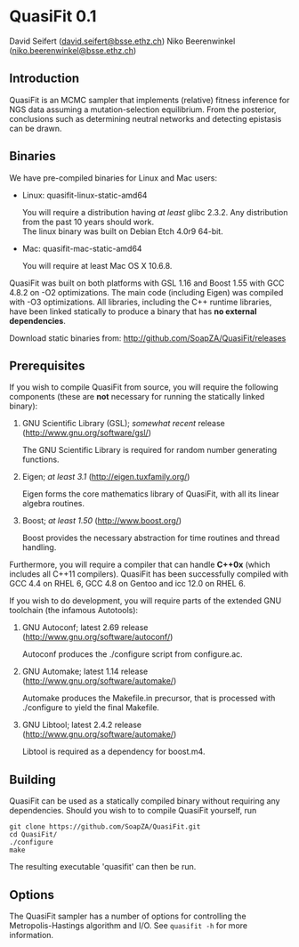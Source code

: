 # QuasiFit 0.1
David Seifert (david.seifert@bsse.ethz.ch)
Niko Beerenwinkel (niko.beerenwinkel@bsse.ethz.ch)

## Introduction
QuasiFit is an MCMC sampler that implements (relative) fitness inference for NGS data assuming a mutation-selection equilibrium. From the posterior, conclusions such as determining neutral networks and detecting epistasis can be drawn.

## Binaries
We have pre-compiled binaries for Linux and Mac users:

* Linux: quasifit-linux-static-amd64

  You will require a distribution having _at least_ glibc 2.3.2. Any distribution from the past 10 years should work.  
  The linux binary was built on Debian Etch 4.0r9 64-bit.

* Mac: quasifit-mac-static-amd64

  You will require at least Mac OS X 10.6.8.

QuasiFit was built on both platforms with GSL 1.16 and Boost 1.55 with GCC 4.8.2 on -O2 optimizations. The main code (including Eigen) was compiled with -O3 optimizations. All libraries, including the C++ runtime libraries, have been linked statically to produce a binary that has **no external dependencies**.

Download static binaries from:
http://github.com/SoapZA/QuasiFit/releases

## Prerequisites
If you wish to compile QuasiFit from source, you will require the following components (these are **not** necessary for running the statically linked binary):

1. GNU Scientific Library (GSL); _somewhat recent_ release (http://www.gnu.org/software/gsl/)

   The GNU Scientific Library is required for random number generating functions.

2. Eigen; _at least 3.1_ (http://eigen.tuxfamily.org/)

   Eigen forms the core mathematics library of QuasiFit, with all its linear algebra routines.

3. Boost; _at least 1.50_ (http://www.boost.org/)

   Boost provides the necessary abstraction for time routines and thread handling.

Furthermore, you will require a compiler that can handle **C++0x** (which includes all C++11 compilers). QuasiFit has been successfully compiled with GCC 4.4 on RHEL 6, GCC 4.8 on Gentoo and icc 12.0 on RHEL 6.

If you wish to do development, you will require parts of the extended GNU toolchain (the infamous Autotools):

1. GNU Autoconf; latest 2.69 release (http://www.gnu.org/software/autoconf/)

   Autoconf produces the ./configure script from configure.ac.

2. GNU Automake; latest 1.14 release (http://www.gnu.org/software/automake/)

   Automake produces the Makefile.in precursor, that is processed with ./configure to yield the final Makefile.

3. GNU Libtool; latest 2.4.2 release (http://www.gnu.org/software/automake/)

   Libtool is required as a dependency for boost.m4.

## Building
QuasiFit can be used as a statically compiled binary without requiring any dependencies. Should you wish to to compile QuasiFit yourself, run

```
git clone https://github.com/SoapZA/QuasiFit.git
cd QuasiFit/
./configure
make
```

The resulting executable 'quasifit' can then be run.

## Options
The QuasiFit sampler has a number of options for controlling the Metropolis-Hastings algorithm and I/O. See `quasifit -h` for more information.

